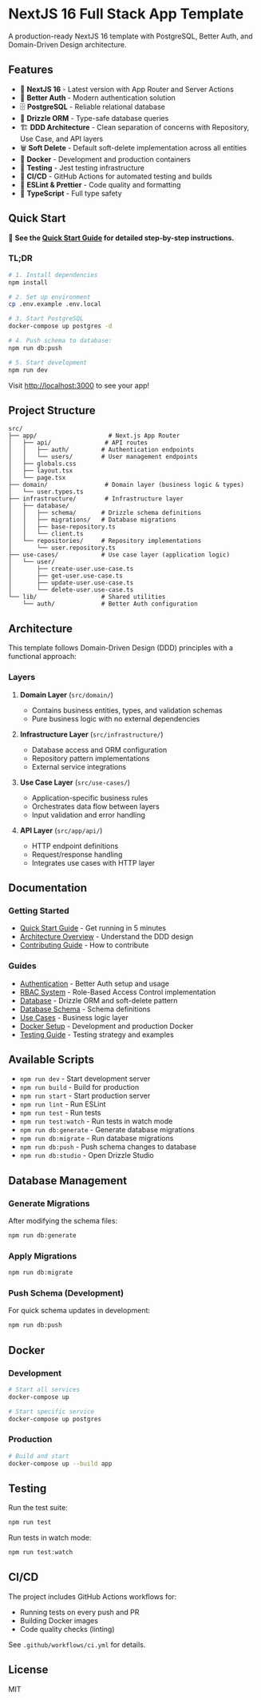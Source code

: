 # NextJS 16 Full Stack App Template

A production-ready NextJS 16 template with PostgreSQL, Better Auth, and Domain-Driven Design architecture.

## Features

- 🚀 **NextJS 16** - Latest version with App Router and Server Actions
- 🔐 **Better Auth** - Modern authentication solution
- 🗄️ **PostgreSQL** - Reliable relational database
- 🔄 **Drizzle ORM** - Type-safe database queries
- 🏗️ **DDD Architecture** - Clean separation of concerns with Repository, Use Case, and API layers
- 🗑️ **Soft Delete** - Default soft-delete implementation across all entities
- 🐳 **Docker** - Development and production containers
- 🧪 **Testing** - Jest testing infrastructure
- 🔄 **CI/CD** - GitHub Actions for automated testing and builds
- 💅 **ESLint & Prettier** - Code quality and formatting
- 📝 **TypeScript** - Full type safety

## Quick Start

📖 **See the [Quick Start Guide](./docs/quick-start.md) for detailed step-by-step instructions.**

### TL;DR

```bash
# 1. Install dependencies
npm install

# 2. Set up environment
cp .env.example .env.local

# 3. Start PostgreSQL
docker-compose up postgres -d

# 4. Push schema to database:
npm run db:push

# 5. Start development
npm run dev
```

Visit [http://localhost:3000](http://localhost:3000) to see your app!

## Project Structure

```
src/
├── app/                    # Next.js App Router
│   ├── api/               # API routes
│   │   ├── auth/         # Authentication endpoints
│   │   └── users/        # User management endpoints
│   ├── globals.css
│   ├── layout.tsx
│   └── page.tsx
├── domain/                # Domain layer (business logic & types)
│   └── user.types.ts
├── infrastructure/        # Infrastructure layer
│   ├── database/
│   │   ├── schema/       # Drizzle schema definitions
│   │   ├── migrations/   # Database migrations
│   │   ├── base-repository.ts
│   │   └── client.ts
│   └── repositories/     # Repository implementations
│       └── user.repository.ts
├── use-cases/            # Use case layer (application logic)
│   └── user/
│       ├── create-user.use-case.ts
│       ├── get-user.use-case.ts
│       ├── update-user.use-case.ts
│       └── delete-user.use-case.ts
└── lib/                  # Shared utilities
    └── auth/             # Better Auth configuration
```

## Architecture

This template follows Domain-Driven Design (DDD) principles with a functional approach:

### Layers

1. **Domain Layer** (`src/domain/`)
   - Contains business entities, types, and validation schemas
   - Pure business logic with no external dependencies

2. **Infrastructure Layer** (`src/infrastructure/`)
   - Database access and ORM configuration
   - Repository pattern implementations
   - External service integrations

3. **Use Case Layer** (`src/use-cases/`)
   - Application-specific business rules
   - Orchestrates data flow between layers
   - Input validation and error handling

4. **API Layer** (`src/app/api/`)
   - HTTP endpoint definitions
   - Request/response handling
   - Integrates use cases with HTTP layer

## Documentation

### Getting Started
- [Quick Start Guide](./docs/quick-start.md) - Get running in 5 minutes
- [Architecture Overview](./docs/architecture.md) - Understand the DDD design
- [Contributing Guide](./CONTRIBUTING.md) - How to contribute

### Guides
- [Authentication](./src/lib/auth/README.md) - Better Auth setup and usage
- [RBAC System](./docs/rbac.md) - Role-Based Access Control implementation
- [Database](./src/infrastructure/database/README.md) - Drizzle ORM and soft-delete pattern
- [Database Schema](./src/infrastructure/database/schema/README.md) - Schema definitions
- [Use Cases](./src/use-cases/README.md) - Business logic layer
- [Docker Setup](./docs/docker.md) - Development and production Docker
- [Testing Guide](./docs/testing.md) - Testing strategy and examples

## Available Scripts

- `npm run dev` - Start development server
- `npm run build` - Build for production
- `npm run start` - Start production server
- `npm run lint` - Run ESLint
- `npm run test` - Run tests
- `npm run test:watch` - Run tests in watch mode
- `npm run db:generate` - Generate database migrations
- `npm run db:migrate` - Run database migrations
- `npm run db:push` - Push schema changes to database
- `npm run db:studio` - Open Drizzle Studio

## Database Management

### Generate Migrations

After modifying the schema files:

```bash
npm run db:generate
```

### Apply Migrations

```bash
npm run db:migrate
```

### Push Schema (Development)

For quick schema updates in development:

```bash
npm run db:push
```

## Docker

### Development

```bash
# Start all services
docker-compose up

# Start specific service
docker-compose up postgres
```

### Production

```bash
# Build and start
docker-compose up --build app
```

## Testing

Run the test suite:

```bash
npm run test
```

Run tests in watch mode:

```bash
npm run test:watch
```

## CI/CD

The project includes GitHub Actions workflows for:

- Running tests on every push and PR
- Building Docker images
- Code quality checks (linting)

See `.github/workflows/ci.yml` for details.

## License

MIT
